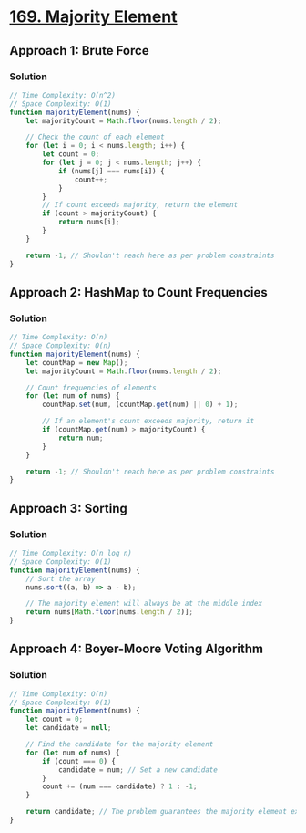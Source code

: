 # [169. Majority Element](https://leetcode.com/problems/majority-element/)

## Approach 1: Brute Force

### Solution
```javascript
// Time Complexity: O(n^2)
// Space Complexity: O(1)
function majorityElement(nums) {
    let majorityCount = Math.floor(nums.length / 2);

    // Check the count of each element
    for (let i = 0; i < nums.length; i++) {
        let count = 0;
        for (let j = 0; j < nums.length; j++) {
            if (nums[j] === nums[i]) {
                count++;
            }
        }
        // If count exceeds majority, return the element
        if (count > majorityCount) {
            return nums[i];
        }
    }

    return -1; // Shouldn't reach here as per problem constraints
}
```

## Approach 2: HashMap to Count Frequencies

### Solution
```javascript
// Time Complexity: O(n)
// Space Complexity: O(n)
function majorityElement(nums) {
    let countMap = new Map();
    let majorityCount = Math.floor(nums.length / 2);

    // Count frequencies of elements
    for (let num of nums) {
        countMap.set(num, (countMap.get(num) || 0) + 1);

        // If an element's count exceeds majority, return it
        if (countMap.get(num) > majorityCount) {
            return num;
        }
    }

    return -1; // Shouldn't reach here as per problem constraints
}
```

## Approach 3: Sorting

### Solution
```javascript
// Time Complexity: O(n log n)
// Space Complexity: O(1)
function majorityElement(nums) {
    // Sort the array
    nums.sort((a, b) => a - b);

    // The majority element will always be at the middle index
    return nums[Math.floor(nums.length / 2)];
}
```

## Approach 4: Boyer-Moore Voting Algorithm

### Solution
```javascript
// Time Complexity: O(n)
// Space Complexity: O(1)
function majorityElement(nums) {
    let count = 0;
    let candidate = null;

    // Find the candidate for the majority element
    for (let num of nums) {
        if (count === 0) {
            candidate = num; // Set a new candidate
        }
        count += (num === candidate) ? 1 : -1;
    }

    return candidate; // The problem guarantees the majority element exists
}
```

